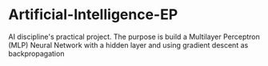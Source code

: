 # Artificial-Intelligence-EP
AI discipline's practical project. The purpose is build a Multilayer Perceptron (MLP) Neural Network with a hidden layer and using gradient descent as backpropagation
